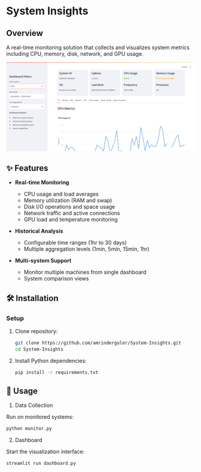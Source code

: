 # System Insights

## Overview
A real-time monitoring solution that collects and visualizes system metrics including CPU, memory, disk, network, and GPU usage.

![Dashboard Preview](assets/dashboard-preview.png)

## ✨ Features
- **Real-time Monitoring**
  - CPU usage and load averages
  - Memory utilization (RAM and swap)
  - Disk I/O operations and space usage
  - Network traffic and active connections
  - GPU load and temperature monitoring

- **Historical Analysis**
  - Configurable time ranges (1hr to 30 days)
  - Multiple aggregation levels (1min, 5min, 15min, 1hr)

- **Multi-system Support**
  - Monitor multiple machines from single dashboard
  - System comparison views

## 🛠️ Installation

### Setup
1. Clone repository:
   ```bash
   git clone https://github.com/amrinderguler/System-Insights.git
   cd System-Insights
   ```
2. Install Python dependencies:
    ```bash
    pip install -r requirements.txt
    ```

## 🚀 Usage

1. Data Collection

Run on monitored systems:
```bash
python monitor.py
```

2. Dashboard

Start the visualization interface:
```bash
streamlit run dashboard.py
```
    

